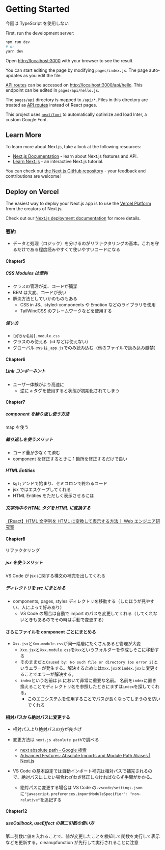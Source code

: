 <!--
[Next.jsと一緒に学ぶReact講座 - YouTube](https://www.youtube.com/playlist?list=PLwM1-TnN_NN6fUhOoZyU4iZiwhLyISopO)
 -->
<!--
This is a [Next.js](https://nextjs.org/) project bootstrapped with [`create-next-app`](https://github.com/vercel/next.js/tree/canary/packages/create-next-app).
 -->

# Getting Started

今回は TypeScript を使用しない

First, run the development server:

```bash
npm run dev
# or
yarn dev
```

Open [http://localhost:3000](http://localhost:3000) with your browser to see the result.

You can start editing the page by modifying `pages/index.js`. The page auto-updates as you edit the file.

[API routes](https://nextjs.org/docs/api-routes/introduction) can be accessed on [http://localhost:3000/api/hello](http://localhost:3000/api/hello). This endpoint can be edited in `pages/api/hello.js`.

The `pages/api` directory is mapped to `/api/*`. Files in this directory are treated as [API routes](https://nextjs.org/docs/api-routes/introduction) instead of React pages.

This project uses [`next/font`](https://nextjs.org/docs/basic-features/font-optimization) to automatically optimize and load Inter, a custom Google Font.

## Learn More

To learn more about Next.js, take a look at the following resources:

- [Next.js Documentation](https://nextjs.org/docs) - learn about Next.js features and API.
- [Learn Next.js](https://nextjs.org/learn) - an interactive Next.js tutorial.

You can check out [the Next.js GitHub repository](https://github.com/vercel/next.js/) - your feedback and contributions are welcome!

## Deploy on Vercel

The easiest way to deploy your Next.js app is to use the [Vercel Platform](https://vercel.com/new?utm_medium=default-template&filter=next.js&utm_source=create-next-app&utm_campaign=create-next-app-readme) from the creators of Next.js.

Check out our [Next.js deployment documentation](https://nextjs.org/docs/deployment) for more details.

### 要約

- データと処理（ロジック）を分けるのがリファクタリングの基本。これを守るだけである程度読みやすくて使いやすいコードになる

#### Chapter5

##### CSS Modules は便利

- クラスの管理が楽、コードが簡潔
- BEM は大変、コードが長い
- 解決方法としていかのものもある
  - CSS in JS、styled-components や Emotion などのライブラリを使用
  - TailWindCSS のフレームワークなどを使用する

##### 使い方

- `[好きな名前].module.css`
- クラスのみ使える（id などは使えない）
- グローバル css は`_app.js`でのみ読み込む（他のファイルで読み込み厳禁）

#### Chapter6

##### Link コンポーネント

- ユーザー体験がより高速に
  - 逆に a タグを使用すると状態が初期化されてしまう

#### Chapter7

##### component を繰り返し使う方法

map を使う

##### 繰り返しを使うメリット

- コード量が少なくて済む
- component を修正するときに 1 箇所を修正するだけで良い

##### HTML Entities

- `&gt;`アンドで始まり、セミコロンで終わるコード
- jsx ではエスケープしてくれる
- HTML Entities をただしく表示させるには

##### 文字列中の HTML タグを HTML に変換する

[【React】HTML 文字列を HTML に変換して表示する方法｜ Web エンジニア研究室](https://www.engilaboo.com/react-html-parse/)

#### Chapter8

リファクタリング

##### jsx を使うメリット

VS Code が jsx に関する構文の補完を出してくれる

##### ディレクトリを src にまとめる

- components, pages, styles ディレクトリを移動する（したほうが見やすい、人によって好みあり）
  - VS Code の場合は自動で import のパスを変更してくれる（してくれないときもあるのでその時は手動で変更する）

#### さらにファイルを component ごとにまとめる

- `Xxx.jsx`と`Xxx.module.css`が同一階層にたくさんあると管理が大変
  - `Xxx.jsx`と`Xxx.module.css`を`Xxx`というフォルダーを作成しそこに移動する
  - そのままだと`Caused by: No such file or directory (os error 2)`というエラーが発生する。解決するためには`Xxx.jsx`を`index.jsx`に変更することでエラーが解決する。
  - `index`という名前は js において非常に重要な名前。 名前を`index`に置き換えることでディレクトリ名を参照したときにまずは`index`を探してくれる。
    - このエコシステムを使用することでパスが長くなってしまうのを防いでくれる

#### 相対パスから絶対パスに変更する

- 相対パスより絶対パスの方が良さげ
- 変更方法は `next.js absolute path`で調べる
  - [next absolute path - Google 検索](https://www.google.com/search?q=next+absolute+path&client=firefox-b-d&sxsrf=AJOqlzVZRBaQVDPrw1h_JVZuV14bEo9tmw%3A1673187289741&ei=2c-6Y6rlLI3m2roPvdOA8A8&oq=next+absopath&gs_lcp=Cgxnd3Mtd2l6LXNlcnAQAxgAMgYIABAHEB4yCAgAEAgQBxAeMggIABAIEAcQHjIICAAQCBAHEB4yCAgAEAgQBxAeMggIABAIEAcQHjIICAAQCBAHEB4yCAgAEAgQBxAeOgcIIxCwAhAnOgcIABCABBANOggIABAHEB4QCkoECEEYAEoECEYYAFAAWKQHYNQOaABwAXgAgAGkAYgBzASSAQMwLjSYAQCgAQHAAQE&sclient=gws-wiz-serp)
  - [Advanced Features: Absolute Imports and Module Path Aliases | Next.js](https://nextjs.org/docs/advanced-features/module-path-aliases#:~:text=of%20the%20project.-,an%20example%20of%20this%20configuration%3A,-%2F%2F%20tsconfig.json%20or)
- VS Code の基本設定では自動インポート補完は相対パスで補完されるので、絶対パスにしたい場合わざわざ修正しなければならず手間がかかる。

  - 絶対パスに変更する場合は VS Code の`.vscode/settings.json`に`"javascript.preferences.importModuleSpecifier": "non-relative"`を追記する

#### Chapter12

##### useCallback, useEffect の第二引数の使い方

第二引数に値を入れることで、値が変更したことを検知して関数を実行して表示などを更新する。cleanupfunction が先行して実行されることに注意

<!--

      リモートは各自で応募
      大分では C#も重宝される
      フルリモート移住金制度(大分)あり

履歴書
・写真
・日付は常に最新にする
職務経歴書
・IT 業界への転職理由
なぜ、IT 業界を志すのか / IT 業界で何をしたいのか / 目標など
・自分でサービスを作りたい、フルスタックエンジニアになりたい
ok ・活かせる技術・言語
ok ruby, php, javascript
ok ・使用ツールなど
ok GitHub, slack, notion
ok 箇条書き
学習期間
・自己 PR
性格面と技術面
ok 組織内でどんなことができるか、どういう対応するのか

ok どこをアピールすればよいのか（学習してきたこと）
ok PC スキルはある（photoshop, illustrator 使用経験あり）
- 笑顔で対応
- 追求できる
ok 話を深堀する
  ok 聞く力
  ok わからないことは聞く

ok どんなことができて、どんなことができるか（編集済み）

面談のときはライトを応募
wantedly の面談

面接じにはライト

注意点
- 人の話は最後まで聞いてから発言すること
- 人間関係で舐められないようにする
 -->
